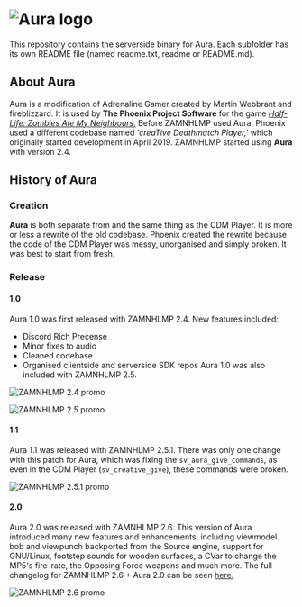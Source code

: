 # ![Aura logo](aura.png "Aura logo")

This repository contains the serverside binary for Aura. Each subfolder has its own README file
(named readme.txt, readme or README.md).

## About Aura
Aura is a modification of Adrenaline Gamer created by Martin Webbrant and fireblizzard. It is
used by **The Phoenix Project Software** for the game [*Half-Life: Zombies Ate My Neighbours.*](https://moddb.com/mods/zamnhlmp)
Before ZAMNHLMP used Aura, Phoenix used a different codebase named *'creaTive Deathmatch Player,'*
which originally started development in April 2019. ZAMNHLMP started using **Aura** with version 2.4.

## History of Aura
### Creation
**Aura** is both separate from and the same thing as the CDM Player. It is more or less a rewrite of the old
codebase. Phoenix created the rewrite because the code of the CDM Player was messy, unorganised and
simply broken. It was best to start from fresh.

### Release
#### 1.0
Aura 1.0 was first released with ZAMNHLMP 2.4. New features included:
    
  - Discord Rich Precense
  - Minor fixes to audio
  - Cleaned codebase
  - Organised clientside and serverside SDK repos
Aura 1.0 was also included with ZAMNHLMP 2.5.

![ZAMNHLMP 2.4 promo](zamnhlmp-2.4.png "ZAMNHLMP 2.4 promo")

![ZAMNHLMP 2.5 promo](zamnhlmp-2.5.png "ZAMNHLMP 2.5 promo")

#### 1.1
Aura 1.1 was released with ZAMNHLMP 2.5.1. There was only one change with this patch for Aura,
which was fixing the `sv_aura_give_commands`, as even in the CDM Player (`sv_creative_give`),
these commands were broken.

![ZAMNHLMP 2.5.1 promo](zamnhlmp-2.5.1.png "ZAMNHLMP 2.5.1 promo")

#### 2.0
Aura 2.0 was released with ZAMNHLMP 2.6. This version of Aura introduced many new features and enhancements, including
viewmodel bob and viewpunch backported from the Source engine, support for GNU/Linux,
footstep sounds for wooden surfaces, a CVar to change the MP5's fire-rate, the Opposing Force weapons
and much more. The full changelog for ZAMNHLMP 2.6 + Aura 2.0 can be seen [here.](https://phoenixprojectsoftware.github.io/zamnhlmp/changelogs/updates/2.6.md)

![ZAMNHLMP 2.6 promo](zamnhlmp-2.6.png "ZAMNHLMP 2.6 promo")

